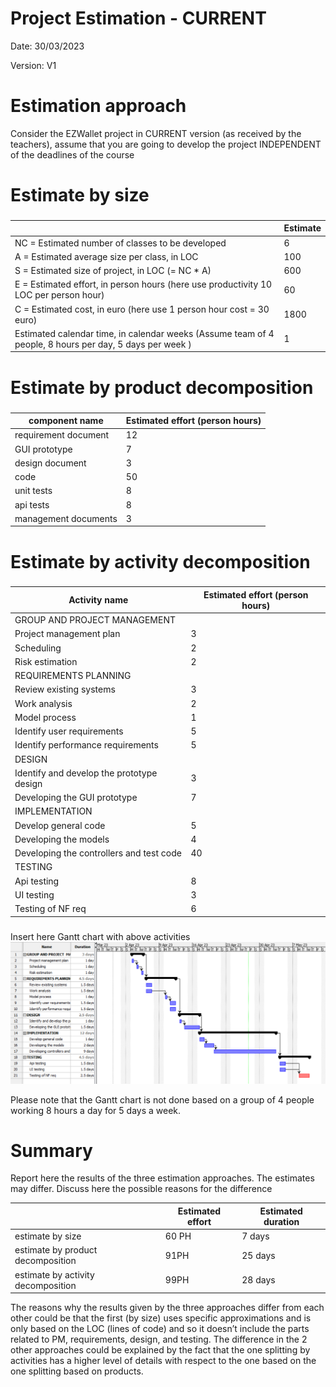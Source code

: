 # Project Estimation - CURRENT
Date: 30/03/2023 

Version: V1 


# Estimation approach
Consider the EZWallet  project in CURRENT version (as received by the teachers), assume that you are going to develop the project INDEPENDENT of the deadlines of the course
# Estimate by size
### 
|             | Estimate                        |             
| ----------- | ------------------------------- |  
| NC =  Estimated number of classes to be developed   |6|             
|  A = Estimated average size per class, in LOC       |100| 
| S = Estimated size of project, in LOC (= NC * A) |600|
| E = Estimated effort, in person hours (here use productivity 10 LOC per person hour)  |60|   
| C = Estimated cost, in euro (here use 1 person hour cost = 30 euro) |1800| 
| Estimated calendar time, in calendar weeks (Assume team of 4 people, 8 hours per day, 5 days per week ) |1| 

# Estimate by product decomposition
### 
|         component name    | Estimated effort (person hours)   |             
| ----------- | ------------------------------- | 
|requirement document    |12|
| GUI prototype |7|
|design document |3|
|code |50|
| unit tests |8|
| api tests |8|
| management documents  |3|



# Estimate by activity decomposition
### 
|         Activity name    | Estimated effort (person hours)   |             
| ----------- | ------------------------------- | 
| GROUP AND PROJECT MANAGEMENT | |
 | Project management plan | 3 |
 | Scheduling | 2 |
 | Risk estimation | 2 |
| REQUIREMENTS PLANNING | |
 | Review existing systems | 3 |
 | Work analysis | 2 |
 | Model process | 1 |
 | Identify user requirements | 5 |
 | Identify performance requirements | 5 |
| DESIGN | |
 | Identify and develop the prototype design | 3 |
 | Developing the GUI prototype | 7 |
| IMPLEMENTATION | |
 | Develop general code | 5 |
 | Developing the models | 4 |
 | Developing the controllers and test code| 40 |
| TESTING | |
 | Api testing | 8 |
 | UI testing | 3 |
 | Testing of NF req | 6 |



###
Insert here Gantt chart with above activities
![Gantt](images/GanttV1.png)

Please note that the Gantt chart is not done based on a group of 4 people working 8 hours a day for 5 days a week.

# Summary

Report here the results of the three estimation approaches. The  estimates may differ. Discuss here the possible reasons for the difference

|             | Estimated effort                        |   Estimated duration |          
| ----------- | ------------------------------- | ---------------|
| estimate by size |60 PH| 7 days|
| estimate by product decomposition |91PH|25 days|   
| estimate by activity decomposition |99PH|28 days|

The reasons why the results given by the three approaches differ from each other could be that the first (by size) uses specific approximations and is only based on the LOC (lines of code) and so it doesn’t include the parts related to PM, requirements, design, and testing.
The difference in the 2 other approaches could be explained by the fact that the one splitting by activities has a higher level of details with respect to the one based on the one splitting based on products.


